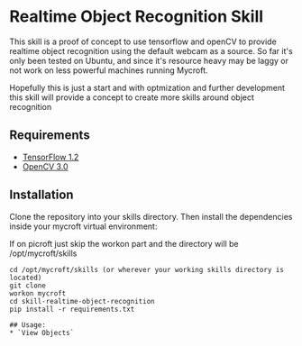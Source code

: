 # Realtime Object Recognition Skill

This skill is a proof of concept to use tensorflow and openCV to provide realtime object recognition using the default webcam as a source.  So far it's only been tested on Ubuntu, and since it's resource heavy may be laggy or not work on less powerful machines running Mycroft.

Hopefully this is just a start and with optmization and further development this skill will provide a concept to create more skills around object recognition

## Requirements
- [TensorFlow 1.2](https://www.tensorflow.org/)
- [OpenCV 3.0](http://opencv.org/)

## Installation

Clone the repository into your skills directory. Then install the
dependencies inside your mycroft virtual environment:

If on picroft just skip the workon part and the directory will be /opt/mycroft/skills

```
cd /opt/mycroft/skills (or wherever your working skills directory is located)
git clone 
workon mycroft
cd skill-realtime-object-recognition
pip install -r requirements.txt

## Usage:
* `View Objects`

